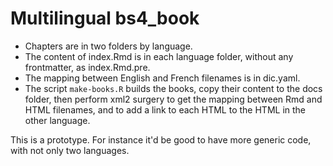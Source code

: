# Multilingual bs4_book

* Chapters are in two folders by language.
* The content of index.Rmd is in each language folder, without any frontmatter, as index.Rmd.pre.
* The mapping between English and French filenames is in dic.yaml.
* The script `make-books.R` builds the books, copy their content to the docs folder, then perform xml2 surgery to get the mapping between Rmd and HTML filenames, and to add a link to each HTML to the HTML in the other language.

This is a prototype.
For instance it'd be good to have more generic code, with not only two languages.
